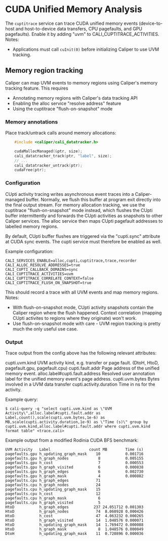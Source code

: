 # CUDA Unified Memory Analysis

The `cuptitrace` service can trace CUDA unified memory events (device-to-host and host-to-device data transfers, CPU pagefaults, and GPU pagefaults).
Enable it by adding "uvm" to CALI_CUPTITRACE_ACTIVITIES.
Notes:

* Applications must call ``cuInit(0)`` before initializing Caliper to use UVM tracking.

## Memory region tracking

Caliper can map UVM events to memory regions using Caliper's memory tracking feature.
This requires

* Annotating memory regions with Caliper's data tracking API
* Enabling the alloc service "resolve address" feature
* Using the cuptitrace "flush-on-snapshot" mode

### Memory annotations 

Place track/untrack calls around memory allocations:

```C++
    #include <caliper/cali_datatracker.h>

    cudaMallocManaged(&ptr, size);
    cali_datatracker_track(ptr, "label", size);
    // ...
    cali_datatracker_untrack(ptr);
    cudaFree(ptr);
```

### Configuration

CUpti activity tracing writes asynchronous event traces into a Caliper-managed buffer.
Normally, we flush this buffer at program exit directly into the final output stream.
For memory allocation tracking, we use the cuptitrace "flush-on-snapshot" mode instead, which flushes the CUpti buffer intermittently and forwards the CUpti activities as snapshots to other Caliper services.
The alloc service then maps CUpti pagefault addresses to labelled memory regions.

By default, CUpti buffer flushes are triggered via the "cupti.sync" attribute at CUDA sync events.
The cupti service must therefore be enabled as well.

Example configuration:

    CALI_SERVICES_ENABLE=alloc,cupti,cuptitrace,trace,recorder
    CALI_ALLOC_RESOLVE_ADDRESSES=true
    CALI_CUPTI_CALLBACK_DOMAINS=sync
    CALI_CUPTITRACE_ACTIVITIES=uvm
    CALI_CUPTITRACE_CORRELATE_CONTEXT=false
    CALI_CUPTITRACE_FLUSH_ON_SNAPSHOT=true

This should record a trace with all UVM events and map memory regions.
Notes:

* With flush-on-snapshot mode, CUpti activity snapshots contain the Caliper region where the flush happened. Context correlation (mapping CUpti activites to regions where they originate) won't work.
* Use flush-on-snapshot mode with care - UVM region tracking is pretty much the only useful use case.

### Output

Trace output from the config above has the following relevant attributes:

cupti.uvm.kind
    UVM activity kind, e.g. transfer or page fault. (DtoH, HtoD, pagefault.gpu, pagefault.cpu)
cupti.fault.addr
    Page address of the unified memory event.
alloc.label#cupti.fault.address
    Resolved user annotation label for the unified memory event's page address.
cupti.uvm.bytes
    Bytes involved in a UVM data transfer
cupti.activity.duration
    Time in ns for the activity.

Example query:

    $ cali-query -q "select cupti.uvm.kind as \"UVM Activity\",alloc.label#cupti.fault.addr as Label,count(),scale(cupti.uvm.bytes,1e-6) as MB,scale(cupti.activity.duration,1e-9) as \"Time (s)\" group by cupti.uvm.kind,alloc.label#cupti.fault.addr where cupti.uvm.kind format table" <trace.cali>

Example output from a modified Rodinia CUDA BFS benchmark:

    UVM Activity   Label                 count MB        Time (s) 
    pagefaults.gpu h_updating_graph_mask    10           0.001716 
    pagefaults.gpu h_graph_nodes             8           0.005155 
    pagefaults.gpu h_cost                    7           0.000553 
    pagefaults.gpu h_graph_visited           6           0.000838 
    pagefaults.gpu h_graph_edges             6           0.002730 
    pagefaults.gpu h_graph_mask              4           0.000802 
    pagefaults.cpu h_graph_edges            71                    
    pagefaults.cpu h_graph_nodes            24                    
    pagefaults.cpu h_updating_graph_mask    15                    
    pagefaults.cpu h_cost                   12                    
    pagefaults.cpu h_graph_mask              6                    
    pagefaults.cpu h_graph_visited           5                    
    HtoD           h_graph_edges           237 24.051712 0.001303 
    HtoD           h_graph_nodes            74  8.060928 0.000426 
    HtoD           h_cost                   47  4.063232 0.000265 
    HtoD           h_graph_visited          14  1.048576 0.000071 
    HtoD           h_updating_graph_mask    14  1.769472 0.000088 
    HtoD           h_graph_mask              8  1.048576 0.000049 
    DtoH           h_updating_graph_mask    11  0.720896 0.000036 
